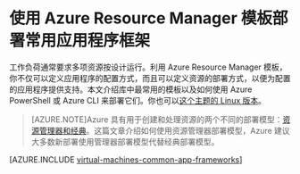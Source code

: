 <!-- Ibiza Portal: tested -->

<properties
   pageTitle="使用模板部署常用应用程序框架 | Azure"
   description="使用 Azure Resource Manager 模板在 Windows 虚拟机创建常用应用程序框架，以便安装 Active Directory、Docker，等等。"
   services="virtual-machines-windows"
   documentationCenter="virtual-machines"
   authors="squillace"
   manager="timlt"
   editor=""
   tags="azure-resource-manager" />

<tags
	ms.service="virtual-machines-windows"
	ms.date="06/06/2016"
	wacn.date="07/28/2016"/>

# 使用 Azure Resource Manager 模板部署常用应用程序框架

工作负荷通常要求多项资源按设计运行。利用 Azure Resource Manager 模板，你不仅可以定义应用程序的配置方式，而且可以定义资源的部署方式，以便为配置的应用程序提供支持。本文介绍库中最常用的模板以及如何使用 Azure PowerShell 或 Azure CLI 来部署它们。你也可以[这个主题的 Linux 版本](/documentation/articles/virtual-machines-linux-app-frameworks/)。

> [AZURE.NOTE]Azure 具有用于创建和处理资源的两个不同的部署模型：[资源管理器和经典](/documentation/articles/resource-manager-deployment-model/)。这篇文章介绍如何使用资源管理器部署模型，Azure 建议大多数新部署使用管理器部署模型代替经典部署模型。

[AZURE.INCLUDE [virtual-machines-common-app-frameworks](../../includes/virtual-machines-common-app-frameworks.md)]

<!---HONumber=Mooncake_0411_2016-->